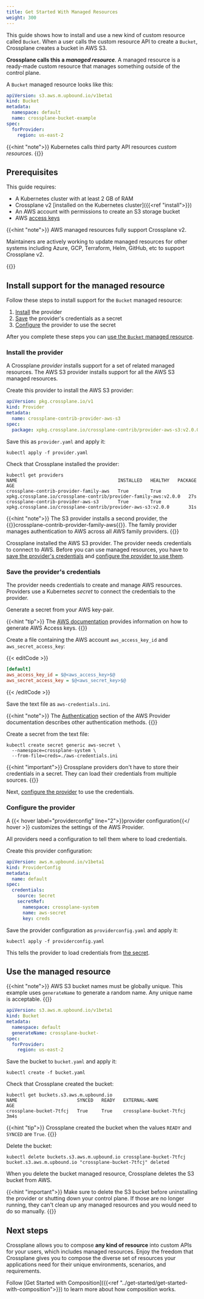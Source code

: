 ```yaml
---
title: Get Started With Managed Resources
weight: 300
---
```


This guide shows how to install and use a new kind of custom resource called
`Bucket`. When a user calls the custom resource API to create a `Bucket`,
Crossplane creates a bucket in AWS S3.

**Crossplane calls this a _managed resource_**. A managed resource is a
ready-made custom resource that manages something outside of the control plane.

A `Bucket` managed resource looks like this:

```yaml
apiVersion: s3.aws.m.upbound.io/v1beta1
kind: Bucket
metadata:
  namespace: default
  name: crossplane-bucket-example
spec:
  forProvider:
    region: us-east-2
```

{{<hint "note">}}
Kubernetes calls third party API resources _custom resources_.
{{</hint>}}

## Prerequisites

This guide requires:

* A Kubernetes cluster with at least 2 GB of RAM
* Crossplane v2 [installed on the Kubernetes cluster]({{<ref "install">}})
* An AWS account with permissions to create an S3 storage bucket
* AWS [access keys](https://docs.aws.amazon.com/cli/latest/userguide/cli-configure-quickstart.html#cli-configure-quickstart-creds)

{{<hint "note">}}
AWS managed resources fully support Crossplane v2.

<!-- vale gitlab.FutureTense = NO -->
Maintainers are actively working to update managed resources for other systems including Azure,
GCP, Terraform, Helm, GitHub, etc to support Crossplane v2.
<!-- vale gitlab.FutureTense = YES -->
{{</hint>}}

## Install support for the managed resource

Follow these steps to install support for the `Bucket` managed resource:

1. [Install](#install-the-provider) the provider
1. [Save](#save-the-providers-credentials) the provider's credentials as a secret
1. [Configure](#configure-the-provider) the provider to use the secret

After you complete these steps you can
[use the `Bucket` managed resource](#use-the-managed-resource).

### Install the provider

A Crossplane _provider_ installs support for a set of related managed resources.
The AWS S3 provider installs support for all the AWS S3 managed resources.

Create this provider to install the AWS S3 provider:

```yaml {label="provider",copy-lines="all"}
apiVersion: pkg.crossplane.io/v1
kind: Provider
metadata:
  name: crossplane-contrib-provider-aws-s3
spec:
  package: xpkg.crossplane.io/crossplane-contrib/provider-aws-s3:v2.0.0
```

Save this as `provider.yaml` and apply it:

```shell {label="kube-apply-provider",copy-lines="all"}
kubectl apply -f provider.yaml
```

Check that Crossplane installed the provider:

```shell {copy-lines="1",label="getProvider"}
kubectl get providers
NAME                                     INSTALLED   HEALTHY   PACKAGE                                                                                     AGE
crossplane-contrib-provider-family-aws   True        True      xpkg.crossplane.io/crossplane-contrib/provider-family-aws:v2.0.0   27s
crossplane-contrib-provider-aws-s3       True        True      xpkg.crossplane.io/crossplane-contrib/provider-aws-s3:v2.0.0       31s
```

{{<hint "note">}}
The S3 provider installs a second provider, the
{{<hover label="getProvider" line="4">}}crossplane-contrib-provider-family-aws{{</hover >}}.
The family provider manages authentication to AWS across all AWS family
providers.
{{</hint>}}

Crossplane installed the AWS S3 provider. The provider needs credentials to
connect to AWS. Before you can use managed resources, you have to
[save the provider's credentials](#save-the-providers-credentials) and
[configure the provider to use them](#configure-the-provider).

### Save the provider's credentials

The provider needs credentials to create and manage AWS resources. Providers use
a Kubernetes _secret_ to connect the credentials to the provider.

Generate a secret from your AWS key-pair.

{{<hint "tip">}}
The [AWS documentation](https://docs.aws.amazon.com/cli/latest/userguide/cli-configure-quickstart.html#cli-configure-quickstart-creds)
provides information on how to generate AWS Access keys.
{{</hint>}}

Create a file containing the AWS account `aws_access_key_id` and
`aws_secret_access_key`:

{{< editCode >}}
```ini {copy-lines="all"}
[default]
aws_access_key_id = $@<aws_access_key>$@
aws_secret_access_key = $@<aws_secret_key>$@
```
{{< /editCode >}}

Save the text file as `aws-credentials.ini`.

{{<hint "note">}}
The [Authentication](https://docs.upbound.io/providers/provider-aws/authentication/)
section of the AWS Provider documentation describes other authentication methods.
{{</hint>}}

Create a secret from the text file:

```shell {label="kube-create-secret",copy-lines="all"}
kubectl create secret generic aws-secret \
  --namespace=crossplane-system \
  --from-file=creds=./aws-credentials.ini
```

{{<hint "important">}}
Crossplane providers don't have to store their credentials in a secret. They
can load their credentials from multiple sources.
{{</hint>}}

Next, [configure the provider](#configure-the-provider) to use the credentials.

### Configure the provider

A {{< hover label="providerconfig" line="2">}}provider configuration{{</ hover >}}
customizes the settings of the AWS Provider.

All providers need a configuration to tell them where to load credentials.

Create this provider configuration:

```yaml {label="providerconfig",copy-lines="all"}
apiVersion: aws.m.upbound.io/v1beta1
kind: ProviderConfig
metadata:
  name: default
spec:
  credentials:
    source: Secret
    secretRef:
      namespace: crossplane-system
      name: aws-secret
      key: creds
```

Save the provider configuration as `providerconfig.yaml` and apply it:

```shell {label="kube-apply-providerconfig",copy-lines="all"}
kubectl apply -f providerconfig.yaml
```

This tells the provider to load credentials from
[the secret](#save-the-providers-credentials).

## Use the managed resource

{{<hint "note">}}
AWS S3 bucket names must be globally unique. This example uses `generateName` to
generate a random name. Any unique name is acceptable.
{{</hint>}}

```yaml {label="bucket"}
apiVersion: s3.aws.m.upbound.io/v1beta1
kind: Bucket
metadata:
  namespace: default
  generateName: crossplane-bucket-
spec:
  forProvider:
    region: us-east-2
```

Save the bucket to `bucket.yaml` and apply it:

```shell {label="kube-create-bucket",copy-lines="all"}
kubectl create -f bucket.yaml
```

Check that Crossplane created the bucket:

```shell {copy-lines="1"}
kubectl get buckets.s3.aws.m.upbound.io
NAME                      SYNCED   READY   EXTERNAL-NAME             AGE
crossplane-bucket-7tfcj   True     True    crossplane-bucket-7tfcj   3m4s
```

{{<hint "tip">}}
Crossplane created the bucket when the values `READY` and `SYNCED` are `True`.
{{</hint>}}

Delete the bucket:

```shell {copy-lines="1"}
kubectl delete buckets.s3.aws.m.upbound.io crossplane-bucket-7tfcj
bucket.s3.aws.m.upbound.io "crossplane-bucket-7tfcj" deleted
```

When you delete the bucket managed resource, Crossplane deletes the S3 bucket
from AWS.

{{<hint "important">}}
Make sure to delete the S3 bucket before uninstalling the provider or shutting
down your control plane. If those are no longer running, they can't clean up any
managed resources and you would need to do so manually.
{{</hint>}}

## Next steps

Crossplane allows you to compose **any kind of resource** into custom APIs for
your users, which includes managed resources. Enjoy the freedom that Crossplane
gives you to compose the diverse set of resources your applications need for
their unique environments, scenarios, and requirements.

Follow [Get Started with Composition]({{<ref "../get-started/get-started-with-composition">}})
to learn more about how composition works.
